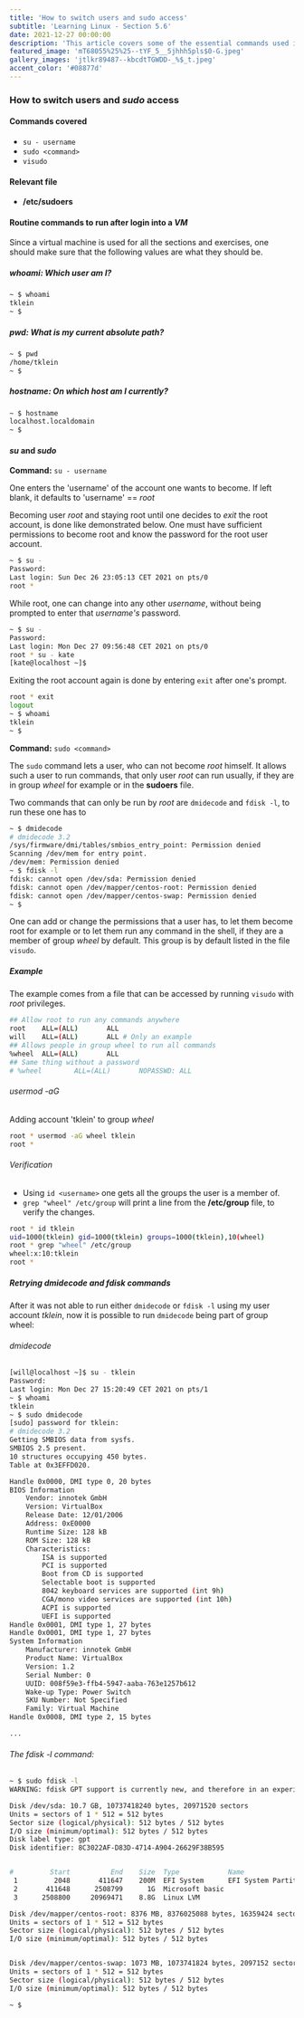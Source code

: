 ```yaml
---
title: 'How to switch users and sudo access'
subtitle: 'Learning Linux - Section 5.6'
date: 2021-12-27 00:00:00
description: 'This article covers some of the essential commands used in any Linux distribution. Vim text editor was used and CentOS 7 was the OS used in this series. It was setup as command line only virtual machine and accessed through ssh. There are 8 Sections in total.'
featured_image: 'mT68055%25%25--tYF_5__5jhhh5pls$0-G.jpeg'
gallery_images: 'jtlkr89487--kbcdtTGWDD-_%$_t.jpeg'
accent_color: '#08877d'
---
```

### How to switch users and *sudo* access

#### Commands covered

- `su - username`
- `sudo <command>`
- `visudo`

#### Relevant file

- **/etc/sudoers**

#### Routine commands to run after login into a *VM*

Since a virtual machine is used for all the sections and exercises, 
one should make sure that the following values are what they should be.

##### *whoami*: Which user am I?

```bash
~ $ whoami
tklein
~ $ 
```

##### *pwd*: What is my current absolute *path*?

```bash
~ $ pwd
/home/tklein
~ $ 
```

##### *hostname*: On which *host* am I currently?

```bash
~ $ hostname
localhost.localdomain
~ $ 
```

#### *su* and *sudo*

**Command:** `su - username` 

One enters the 'username' of the account one wants to become. If left blank,
it defaults to 'username' == *root*

Becoming user *root* and staying root until one decides to *exit* the root account,
is done like demonstrated below. One must have sufficient permissions to become root and know the password for the 
root user account.

```bash
~ $ su -
Password: 
Last login: Sun Dec 26 23:05:13 CET 2021 on pts/0
root * 
```
While root, one can change into any other *username*, without being prompted to enter that *username's* password.  

```bash
~ $ su -
Password: 
Last login: Mon Dec 27 09:56:48 CET 2021 on pts/0
root * su - kate
[kate@localhost ~]$ 
```

Exiting the root account again is done by entering `exit` after one's prompt.

```bash
root * exit
logout
~ $ whoami
tklein
~ $ 
```

**Command:** `sudo <command>`

The `sudo` command lets a user, who can not become *root* himself. It allows such a user
to run commands, that only user *root* can run usually, if they are in group *wheel* for example or in the **sudoers** file.

Two commands that can only be run by *root* are `dmidecode` and `fdisk -l`, to run these one has to 

```bash
~ $ dmidecode
# dmidecode 3.2
/sys/firmware/dmi/tables/smbios_entry_point: Permission denied
Scanning /dev/mem for entry point.
/dev/mem: Permission denied
~ $ fdisk -l
fdisk: cannot open /dev/sda: Permission denied
fdisk: cannot open /dev/mapper/centos-root: Permission denied
fdisk: cannot open /dev/mapper/centos-swap: Permission denied
~ $ 
```

One can add or change the permissions that a user has, to let them become root for example or
to let them run any command in the shell, if they are a member of group *wheel* by default. This 
group is by default listed in the file `visudo`.

##### Example

The example comes from a file that can be accessed by running `visudo` with *root* privileges.

```bash
## Allow root to run any commands anywhere
root    ALL=(ALL)       ALL
will    ALL=(ALL)       ALL # Only an example
## Allows people in group wheel to run all commands
%wheel  ALL=(ALL)       ALL
## Same thing without a password
# %wheel        ALL=(ALL)       NOPASSWD: ALL
```

###### *usermod \-aG* 

Adding account 'tklein' to group *wheel*

```bash
root * usermod -aG wheel tklein
root * 
```

###### Verification

- Using `id <username>` one gets all the groups the user is a member of.
- `grep "wheel" /etc/group` will print a line from the **/etc/group** file, to verify the changes.

```bash
root * id tklein
uid=1000(tklein) gid=1000(tklein) groups=1000(tklein),10(wheel)
root * grep "wheel" /etc/group
wheel:x:10:tklein
root * 
```

##### Retrying dmidecode and fdisk commands

After it was not able to run either `dmidecode` or `fdisk -l` using my user account *tklein*,
now it is possible to run `dmidecode` being part of group wheel:

###### *dmidecode*


```bash
[will@localhost ~]$ su - tklein
Password:
Last login: Mon Dec 27 15:20:49 CET 2021 on pts/1
~ $ whoami
tklein
~ $ sudo dmidecode
[sudo] password for tklein:
# dmidecode 3.2
Getting SMBIOS data from sysfs.
SMBIOS 2.5 present.
10 structures occupying 450 bytes.
Table at 0x3EFFD020.

Handle 0x0000, DMI type 0, 20 bytes
BIOS Information
	Vendor: innotek GmbH
	Version: VirtualBox
	Release Date: 12/01/2006
	Address: 0xE0000
	Runtime Size: 128 kB
	ROM Size: 128 kB
	Characteristics:
		ISA is supported
		PCI is supported
		Boot from CD is supported
		Selectable boot is supported
		8042 keyboard services are supported (int 9h)
		CGA/mono video services are supported (int 10h)
		ACPI is supported
		UEFI is supported
Handle 0x0001, DMI type 1, 27 bytes
Handle 0x0001, DMI type 1, 27 bytes
System Information
	Manufacturer: innotek GmbH
	Product Name: VirtualBox
	Version: 1.2
	Serial Number: 0
	UUID: 008f59e3-ffb4-5947-aaba-763e1257b612
	Wake-up Type: Power Switch
	SKU Number: Not Specified
	Family: Virtual Machine
Handle 0x0008, DMI type 2, 15 bytes

...
```

###### The *fdisk \-l* command:

```bash
~ $ sudo fdisk -l
WARNING: fdisk GPT support is currently new, and therefore in an experimental phase. Use at your own discretion.

Disk /dev/sda: 10.7 GB, 10737418240 bytes, 20971520 sectors
Units = sectors of 1 * 512 = 512 bytes
Sector size (logical/physical): 512 bytes / 512 bytes
I/O size (minimum/optimal): 512 bytes / 512 bytes
Disk label type: gpt
Disk identifier: 8C3022AF-D83D-4714-A904-26629F38B595


#         Start          End    Size  Type            Name
 1         2048       411647    200M  EFI System      EFI System Partition
 2       411648      2508799      1G  Microsoft basic
 3      2508800     20969471    8.8G  Linux LVM

Disk /dev/mapper/centos-root: 8376 MB, 8376025088 bytes, 16359424 sectors
Units = sectors of 1 * 512 = 512 bytes
Sector size (logical/physical): 512 bytes / 512 bytes
I/O size (minimum/optimal): 512 bytes / 512 bytes


Disk /dev/mapper/centos-swap: 1073 MB, 1073741824 bytes, 2097152 sectors
Units = sectors of 1 * 512 = 512 bytes
Sector size (logical/physical): 512 bytes / 512 bytes
I/O size (minimum/optimal): 512 bytes / 512 bytes

~ $
```

